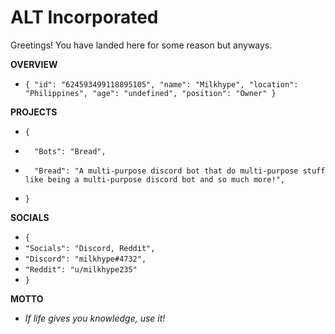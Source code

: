 # ALT Incorporated
Greetings! You have landed here for some reason but anyways. 

**OVERVIEW**
* `{
    "id": "624593499118895105",
    "name": "Milkhype",
    "location": "Philippines",
    "age": "undefined",
    "position": "Owner"
}`


**PROJECTS**
* `{`
*       "Bots": "Bread",
*       "Bread": "A multi-purpose discord bot that do multi-purpose stuff like being a multi-purpose discord bot and so much more!",
* `}`

**SOCIALS**
* `{`
*    `"Socials": "Discord, Reddit",`
*    `"Discord": "milkhype#4732",`
*    `"Reddit": "u/milkhype235"`
* `}`

**MOTTO**
* *If life gives you knowledge, use it!*
